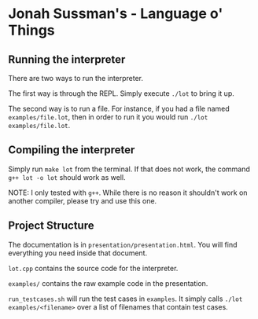 # Jonah Sussman's - Language o' Things

## Running the interpreter

There are two ways to run the interpreter.

The first way is through the REPL. Simply execute `./lot` to bring it up.

The second way is to run a file. For instance, if you had a file named `examples/file.lot`, then in order to run it you would run `./lot examples/file.lot`.

## Compiling the interpreter

Simply run `make lot` from the terminal. If that does not work, the command `g++ lot -o lot` should work as well. 

NOTE: I only tested with `g++`. While there is no reason it shouldn't work on another compiler, please try and use this one.

## Project Structure

The documentation is in `presentation/presentation.html`. You will find everything you need inside that document.

`lot.cpp` contains the source code for the interpreter.

`examples/` contains the raw example code in the presentation.

`run_testcases.sh` will run the test cases in `examples`. It simply calls `./lot examples/<filename>` over a list of filenames that contain test cases.